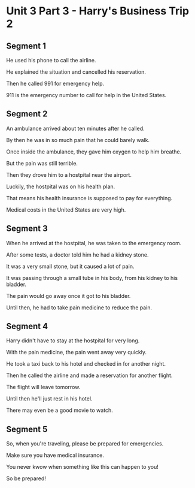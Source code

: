 # Unit 3 Part 3 - Harry's Business Trip 2

## Segment 1

He used his phone to call the airline.

He explained the situation and cancelled his reservation.

Then he called 991 for emergency help.

911 is the emergency number to call for help in the United States.

## Segment 2

An ambulance arrived about ten minutes after he called.

By then he was in so much pain that he could barely walk.

Once inside the ambulance, they gave him oxygen to help him breathe.

But the pain was still terrible.

Then they drove him to a hostpital near the airport.

Luckily, the hostpital was on his health plan.

That means his health insurance is supposed to pay for everything.

Medical costs in the United States are very high.


## Segment 3

When he arrived at the hostpital, he was taken to the emergency room.

After some tests, a doctor told him he had a kidney stone.

It was a very small stone, but it caused a lot of pain.

It was passing through a small tube in his body, from his kidney to his bladder.

The pain would go away once it got to his bladder.

Until then, he had to take pain medicine to reduce the pain.

## Segment 4

Harry didn't have to stay at the hostpital for very long.

With the pain medicine, the pain went away very quickly.

He took a taxi back to his hotel and checked in for another night.

Then he called the airline and made a reservation for another flight.

The flight will leave tomorrow.

Until then he'll just rest in his hotel.

There may even be a good movie to watch.


## Segment 5

So, when you're traveling, please be prepared for emergencies.

Make sure you have medical insurance.

You never kwow when something like this can happen to you!

So be prepared!


